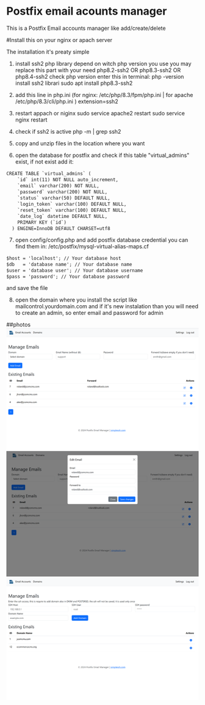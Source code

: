 # Postfix email acounts manager
This is a Postfix Email accounts manager like add/create/delete

#Install this on your nginx or apach server

The installation it's preaty simple
1) install ssh2 php library depend on witch php version you use you may replace this part with your need php8.2-ssh2 OR php8.3-ssh2 OR php8.4-ssh2
check php version enter this in terminal: php -version
install ssh2 librari
sudo apt install php8.3-ssh2
 
3) add this line in php.ini (for nginx: /etc/php/8.3/fpm/php.ini | for apache /etc/php/8.3/cli/php.ini )
extension=ssh2

4) restart appach or niginx
sudo service apache2 restart
sudo service nginx restart

5) check if ssh2 is active 
php -m | grep ssh2

5) copy and unzip files in the location where you want
6) open the database for postfix and check if this table "virtual_admins" exist, if not exist add it: 
  ```  
  CREATE TABLE `virtual_admins` (
      `id` int(11) NOT NULL auto_increment,
      `email` varchar(200) NOT NULL,
      `password` varchar(200) NOT NULL,
      `status` varchar(50) DEFAULT NULL,
      `login_token` varchar(100) DEFAULT NULL,
      `reset_token` varchar(100) DEFAULT NULL,
      `date_log` datetime DEFAULT NULL,
      PRIMARY KEY (`id`) 
    ) ENGINE=InnoDB DEFAULT CHARSET=utf8
```

7) open config/config.php and add postfix database credential you can find them in: /etc/postfix/mysql-virtual-alias-maps.cf
``` 
$host = 'localhost'; // Your database host
$db   = 'database name'; // Your database name
$user = 'database user'; // Your database username
$pass = 'password'; // Your database password
``` 
and save the file


8) open the domain where you install the script like mailcontrol.yourdomain.com
and if it's new instalation than you will need to create an admin, so enter email and password for admin

##photos
![emails](screenshot/screen1.png)
![emails](screenshot/screen2.png)
![emails](screenshot/screen3.png)

<img srg="https://raw.githubusercontent.com/postfix-admin/postfix-email-acounts-manager/3e6289297217ac830bd4264e2195841cd9cda94f/screenshot/screen1.png">
<img srg="https://raw.githubusercontent.com/postfix-admin/postfix-email-acounts-manager/3e6289297217ac830bd4264e2195841cd9cda94f/screenshot/screen2.png">
<img srg="https://raw.githubusercontent.com/postfix-admin/postfix-email-acounts-manager/3e6289297217ac830bd4264e2195841cd9cda94f/screenshot/screen3.png">
